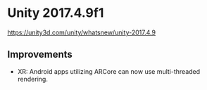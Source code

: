 # Unity 2017.4.9f1
https://unity3d.com/unity/whatsnew/unity-2017.4.9

## Improvements

<ul>
<li>XR: Android apps utilizing ARCore can now use multi-threaded rendering.</li>
</ul>
